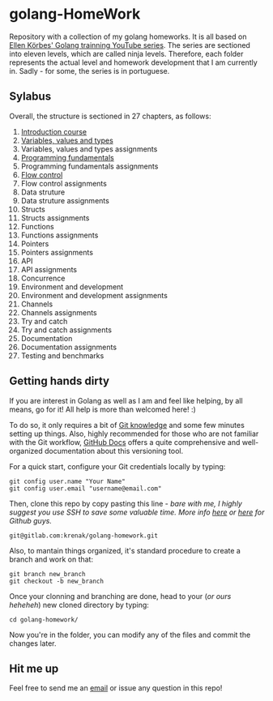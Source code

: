 # golang-HomeWork

Repository with a collection of my golang homeworks. It is all based on [Ellen Körbes' Golang trainning YouTube series](https://youtube.com/playlist?list=PLCKpcjBB_VlBsxJ9IseNxFllf-UFEXOdg).
The series are sectioned into eleven levels, which are called ninja levels. Therefore, each folder represents the actual level and homework development that I am currently in.
Sadly - for some, the series is in portuguese.

## Sylabus
Overall, the structure is sectioned in 27 chapters, as follows:
1. [Introduction course](https://gitlab.com/krenak/golang-homework/-/tree/main/lvl1)
2. [Variables, values and types](https://gitlab.com/krenak/golang-homework/-/tree/main/lvl2)
3. Variables, values and types assignments
4. [Programming fundamentals](https://gitlab.com/krenak/golang-homework/-/tree/main/lvl3)
5. Programming fundamentals assignments 
6. [Flow control](https://gitlab.com/krenak/golang-homework/-/tree/main/lvl3)
7. Flow control assignments 
8. Data struture 
9. Data struture assignments 
10. Structs 
11. Structs assignments 
12. Functions 
13. Functions assignments 
14. Pointers 
15. Pointers assignments 
16. API 
17. API assignments 
18. Concurrence 
19. Environment and development 
20. Environment and development assignments 
21. Channels 
22. Channels assignments 
23. Try and catch 
24. Try and catch assignments 
25. Documentation 
26. Documentation assignments 
27. Testing and benchmarks

## Getting hands dirty
If you are interest in Golang as well as I am and feel like helping, by all means, go for it! All help is more than welcomed here! :)

To do so, it only requires a bit of [Git knowledge](https://git-scm.com/docs) and some few minutes setting up things. Also, highly recommended for those who are not familiar with the Git workflow, [GitHub Docs](https://docs.github.com/en) offers a quite comprehensive and well-organized documentation about this versioning tool.

For a quick start, configure your Git credentials locally by typing:

```Git
git config user.name "Your Name"
git config user.email "username@email.com"
```
Then, clone this repo by copy pasting this line - *bare with me, I highly suggest you use SSH to save some valuable time. More info [here](https://about.gitlab.com/blog/2018/08/09/keeping-your-account-safe/) or [here](https://docs.github.com/en/authentication/connecting-to-github-with-ssh/generating-a-new-ssh-key-and-adding-it-to-the-ssh-agent) for Github guys.*

```Git
git@gitlab.com:krenak/golang-homework.git
```
Also, to mantain things organized, it's standard procedure to create a branch and work on that:

```Git
git branch new_branch
git checkout -b new_branch
```
Once your clonning and branching are done, head to your (*or ours heheheh*) new cloned directory by typing:
```
cd golang-homework/
```
Now you're in the folder, you can modify any of the files and commit the changes later.

## Hit me up
Feel free to send me an [email](mailto:kaspa@onionmail.org) or issue any question in this repo!
